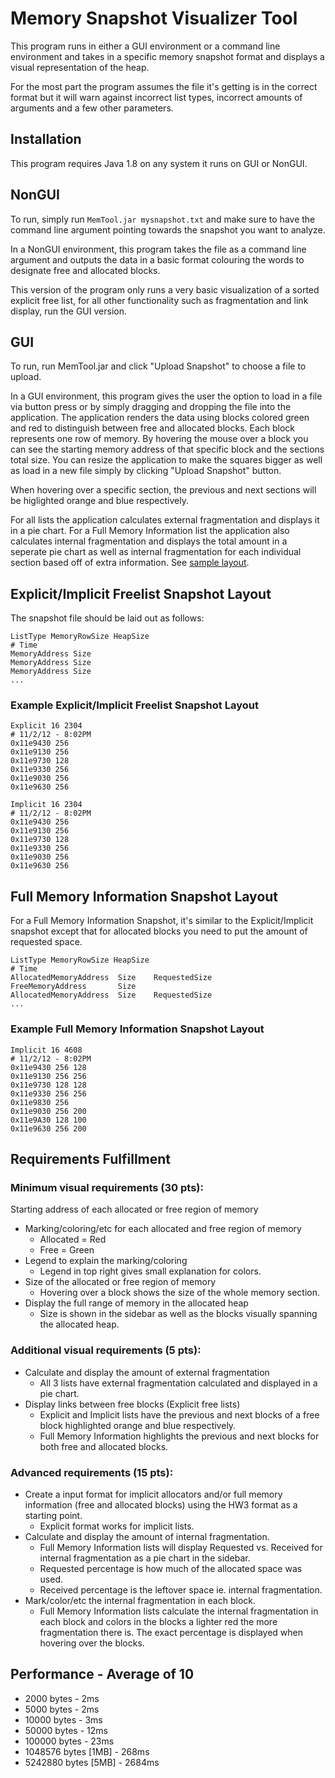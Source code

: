 # Memory Snapshot Visualizer Tool

This program runs in either a GUI environment or a command line environment and takes in a specific memory snapshot format and displays a visual representation of the heap.

For the most part the program assumes the file it's getting is in the correct format but it will warn against incorrect list types, incorrect amounts of arguments and a few other parameters.

## Installation

This program requires Java 1.8 on any system it runs on GUI or NonGUI.

## NonGUI

To run, simply run ```MemTool.jar mysnapshot.txt``` and make sure to have the command line argument pointing towards the snapshot you want to analyze.

In a NonGUI environment, this program takes the file as a command line argument and outputs the data in a basic format colouring the words to designate free and allocated blocks.

This version of the program only runs a very basic visualization of a sorted explicit free list, for all other functionality such as fragmentation and link display, run the GUI version.

## GUI

To run, run MemTool.jar and click "Upload Snapshot" to choose a file to upload.

In a GUI environment, this program gives the user the option to load in a file via button press or by simply dragging and dropping the file into the application. The application renders the data using blocks colored green and red to distinguish between free and allocated blocks. Each block represents one row of memory. By hovering the mouse over a block you can see the starting memory address of that specific block and the sections total size. You can resize the application to make the squares bigger as well as load in a new file simply by clicking "Upload Snapshot" button.

When hovering over a specific section, the previous and next sections will be higlighted orange and blue respectively.

For all lists the application calculates external fragmentation and displays it in a pie chart. For a Full Memory Information list the application also calculates internal fragmentation and displays the total amount in a seperate pie chart as well as internal fragmentation for each individual section based off of extra information. See [sample layout](#full-memory-information-snapshot-layout).

## Explicit/Implicit Freelist Snapshot Layout

The snapshot file should be laid out as follows:

```
ListType MemoryRowSize HeapSize
# Time
MemoryAddress Size
MemoryAddress Size
MemoryAddress Size
...
```

### Example Explicit/Implicit Freelist Snapshot Layout

```
Explicit 16 2304
# 11/2/12 - 8:02PM
0x11e9430 256
0x11e9130 256
0x11e9730 128
0x11e9330 256
0x11e9030 256
0x11e9630 256
```

```
Implicit 16 2304
# 11/2/12 - 8:02PM
0x11e9430 256
0x11e9130 256
0x11e9730 128
0x11e9330 256
0x11e9030 256
0x11e9630 256
```

## Full Memory Information Snapshot Layout

For a Full Memory Information Snapshot, it's similar to the Explicit/Implicit snapshot except that for allocated blocks you need to put the amount of requested space.

```
ListType MemoryRowSize HeapSize
# Time
AllocatedMemoryAddress 	Size 	RequestedSize
FreeMemoryAddress 		Size 	
AllocatedMemoryAddress 	Size 	RequestedSize
...
```

### Example Full Memory Information Snapshot Layout

```
Implicit 16 4608
# 11/2/12 - 8:02PM
0x11e9430 256 128
0x11e9130 256 256
0x11e9730 128 128
0x11e9330 256 256
0x11e9830 256
0x11e9030 256 200
0x11e9A30 128 100
0x11e9630 256 200
```

## Requirements Fulfillment

### Minimum visual requirements (30 pts):

Starting address of each allocated or free region of memory
* Marking/coloring/etc for each allocated and free region of memory
  * Allocated = Red
  * Free = Green
* Legend to explain the marking/coloring
  * Legend in top right gives small explanation for colors.
* Size of the allocated or free region of memory
  * Hovering over a block shows the size of the whole memory section.
* Display the full range of memory in the allocated heap
  * Size is shown in the sidebar as well as the blocks visually spanning the allocated heap.

### Additional visual requirements (5 pts):
* Calculate and display the amount of external fragmentation
  * All 3 lists have external fragmentation calculated and displayed in a pie chart.
* Display links between free blocks (Explicit free lists)
  * Explicit and Implicit lists have the previous and next blocks of a free block highlighted orange and blue respectively.
  * Full Memory Information highlights the previous and next blocks for both free and allocated blocks.

### Advanced requirements (15 pts): 
* Create a input format for implicit allocators and/or full memory information (free and allocated blocks) using the HW3 format as a starting point.
  * Explicit format works for implicit lists.
* Calculate and display the amount of internal fragmentation.
  * Full Memory Information lists will display Requested vs. Received for internal fragmentation as a pie chart in the sidebar.
  * Requested percentage is how much of the allocated space was used.
  * Received percentage is the leftover space ie. internal fragmentation.
* Mark/color/etc the internal fragmentation in each block.
  * Full Memory Information lists calculate the internal fragmentation in each block and colors in the blocks a lighter red the more fragmentation there is. The exact percentage is displayed when hovering over the blocks.

## Performance - Average of 10
* 2000 	  bytes 		- 2ms
* 5000 	  bytes 		- 2ms
* 10000   bytes 		- 3ms
* 50000   bytes 		- 12ms
* 100000  bytes 		- 23ms
* 1048576 bytes [1MB] 	- 268ms
* 5242880 bytes [5MB] 	- 2684ms

